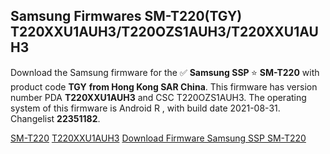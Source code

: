<h2>Samsung Firmwares SM-T220(TGY) T220XXU1AUH3/T220OZS1AUH3/T220XXU1AUH3</h2>
Download the Samsung firmware for the ✅ <strong>Samsung SSP </strong> ⭐ <strong>SM-T220</strong> with product code <strong>TGY</strong> <strong> from Hong Kong SAR China</strong>. This firmware has version number PDA <strong>T220XXU1AUH3</strong> and CSC T220OZS1AUH3. The operating system of this firmware is Android R , with build date 2021-08-31. Changelist <strong>22351182</strong>.


[SM-T220](https://samfirm.shop/samsung/model/SM-T220)
[T220XXU1AUH3](https://samfirm.shop/samsung/pda/T220XXU1AUH3)
[Download Firmware Samsung SSP SM-T220](https://samfirm.shop/samsung/firmware/452718)
